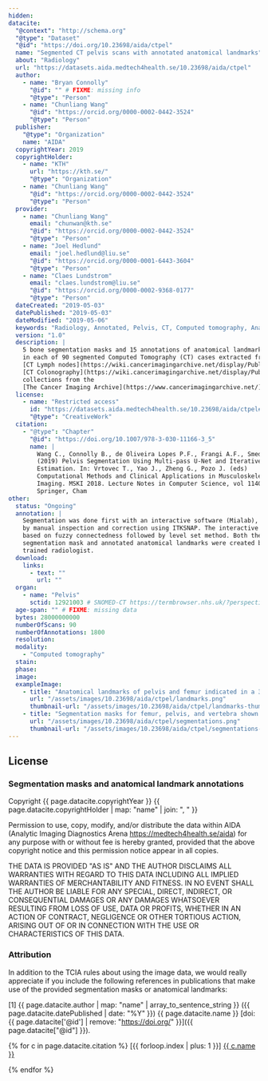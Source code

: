 ```yaml
---
hidden:
datacite:
  "@context": "http://schema.org"
  "@type": "Dataset"
  "@id": "https://doi.org/10.23698/aida/ctpel"
  name: "Segmented CT pelvis scans with annotated anatomical landmarks"
  about: "Radiology"
  url: "https://datasets.aida.medtech4health.se/10.23698/aida/ctpel"
  author:
    - name: "Bryan Connolly"
      "@id": "" # FIXME: missing info
      "@type": "Person"
    - name: "Chunliang Wang"
      "@id": "https://orcid.org/0000-0002-0442-3524"
      "@type": "Person"
  publisher:
    "@type": "Organization"
    name: "AIDA"
  copyrightYear: 2019
  copyrightHolder:
    - name: "KTH"
      url: "https://kth.se/"
      "@type": "Organization"
    - name: "Chunliang Wang"
      "@id": "https://orcid.org/0000-0002-0442-3524"
      "@type": "Person"
  provider:
    - name: "Chunliang Wang"
      email: "chunwan@kth.se"
      "@id": "https://orcid.org/0000-0002-0442-3524"
      "@type": "Person"
    - name: "Joel Hedlund"
      email: "joel.hedlund@liu.se"
      "@id": "https://orcid.org/0000-0001-6443-3604"
      "@type": "Person"
    - name: "Claes Lundstrom"
      email: "claes.lundstrom@liu.se"
      "@id": "https://orcid.org/0000-0002-9368-0177"
      "@type": "Person"
  dateCreated: "2019-05-03"
  datePublished: "2019-05-03"
  dateModified: "2019-05-06"
  keywords: "Radiology, Annotated, Pelvis, CT, Computed tomography, Anatomical landmarks, Bone segmentation"
  version: "1.0"
  description: |
    5 bone segmentation masks and 15 annotations of anatomical landmarks for pelvis bones
    in each of 90 segmented Computed Tomography (CT) cases extracted from the
    [CT Lymph nodes](https://wiki.cancerimagingarchive.net/display/Public/CT+Lymph+Nodes) and
    [CT Colonography](https://wiki.cancerimagingarchive.net/display/Public/CT+COLONOGRAPHY)
    collections from the
    [The Cancer Imaging Archive](https://www.cancerimagingarchive.net/) (TCIA).
  license:
    - name: "Restricted access"
      id: "https://datasets.aida.medtech4health.se/10.23698/aida/ctpel#license"
      "@type": "CreativeWork"
  citation:
    - "@type": "Chapter"
      "@id": "https://doi.org/10.1007/978-3-030-11166-3_5"
      name: |
        Wang C., Connolly B., de Oliveira Lopes P.F., Frangi A.F., Smedby Ö.
        (2019) Pelvis Segmentation Using Multi-pass U-Net and Iterative Shape
        Estimation. In: Vrtovec T., Yao J., Zheng G., Pozo J. (eds)
        Computational Methods and Clinical Applications in Musculoskeletal
        Imaging. MSKI 2018. Lecture Notes in Computer Science, vol 11404.
        Springer, Cham
other:
  status: "Ongoing"
  annotation: |
    Segmentation was done first with an interactive software (Mialab), followed
    by manual inspection and correction using ITKSNAP. The interactive method is
    based on fuzzy connectedness followed by level set method. Both the
    segmentation mask and annotated anatomical landmarks were created by a
    trained radiologist.
  download:
    links:
      - text: ""
        url: ""
  organ:
    - name: "Pelvis"
      sctid: 12921003 # SNOMED-CT https://termbrowser.nhs.uk/?perspective=full&conceptId1=%s
  age-span: "" # FIXME: missing data
  bytes: 28000000000
  numberOfScans: 90
  numberOfAnnotations: 1800
  resolution:
  modality:
    - "Computed tomography"
  stain:
  phase:
  image:
  exampleImage:
    - title: "Anatomical landmarks of pelvis and femur indicated in a 3d volume rendered image."
      url: "/assets/images/10.23698/aida/ctpel/landmarks.png"
      thumbnail-url: "/assets/images/10.23698/aida/ctpel/landmarks-thumbnail.png"
    - title: "Segmentation masks for femur, pelvis, and vertebra shown in a frontal plane CT image."
      url: "/assets/images/10.23698/aida/ctpel/segmentations.png"
      thumbnail-url: "/assets/images/10.23698/aida/ctpel/segmentations-thumbnail.png"
---
```

## License

### Segmentation masks and anatomical landmark annotations
Copyright
{{ page.datacite.copyrightYear }}
{{ page.datacite.copyrightHolder | map: "name" |  join: ", " }}

Permission to use, copy, modify, and/or distribute the data within AIDA (Analytic
Imaging Diagnostics Arena https://medtech4health.se/aida) for any purpose with
or without fee is hereby granted, provided that the above copyright notice and
this permission notice appear in all copies.

THE DATA IS PROVIDED "AS IS" AND THE AUTHOR DISCLAIMS ALL WARRANTIES WITH REGARD
TO THIS DATA INCLUDING ALL IMPLIED WARRANTIES OF MERCHANTABILITY AND FITNESS. IN
NO EVENT SHALL THE AUTHOR BE LIABLE FOR ANY SPECIAL, DIRECT, INDIRECT, OR
CONSEQUENTIAL DAMAGES OR ANY DAMAGES WHATSOEVER RESULTING FROM LOSS OF USE, DATA
OR PROFITS, WHETHER IN AN ACTION OF CONTRACT, NEGLIGENCE OR OTHER TORTIOUS
ACTION, ARISING OUT OF OR IN CONNECTION WITH THE USE OR CHARACTERISTICS OF THIS
DATA.

### Attribution
In addition to the TCIA rules about using the image data, we would really
appreciate if you include the following references in publications that make use
of the provided segmentation masks or anatomical landmarks:

[1] {{ page.datacite.author | map: "name" | array_to_sentence_string }}
({{ page.datacite.datePublished | date: "%Y" }})
{{ page.datacite.name }}
[doi:{{ page.datacite['@id'] | remove: "https://doi.org/" }}]({{ page.datacite["@id"] }}).

{% for c in page.datacite.citation %}
  [{{ forloop.index | plus: 1 }}]
  [{{ c.name }}]({{c["@id"]}})

{% endfor %}
